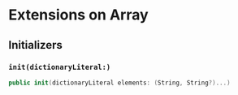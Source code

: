 # Extensions on Array

## Initializers

### `init(dictionaryLiteral:)`

``` swift
public init(dictionaryLiteral elements: (String, String?)...) 
```
